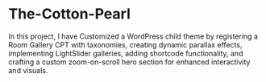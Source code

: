 # The-Cotton-Pearl
In this project, I have Customized a WordPress child theme by registering a Room Gallery CPT with taxonomies, creating dynamic parallax effects, implementing LightSlider galleries, adding shortcode functionality, and crafting a custom zoom-on-scroll hero section for enhanced interactivity and visuals.
